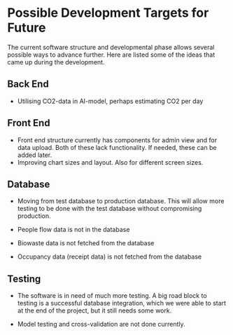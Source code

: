 # Possible Development Targets for Future

The current software structure and developmental phase allows several possible ways to advance further. Here are listed some of the ideas that came up during the development.

## Back End

- Utilising CO2-data in AI-model, perhaps estimating CO2 per day


## Front End

- Front end structure currently has components for admin view and for data upload. Both of these lack functionality. If needed, these can be added later.  
- Improving chart sizes and layout. Also for different screen sizes.  

## Database

- Moving from test database to production database. This will allow more testing to be done with the test database without compromising production.  

- People flow data is not in the database
- Biowaste data is not fetched from the database
- Occupancy data (receipt data) is not fetched from the database


## Testing

- The software is in need of much more testing. A big road block to testing is a successful database integration, which we were able to start at the end of the project, but it still needs some work.

- Model testing and cross-validation are not done currently.